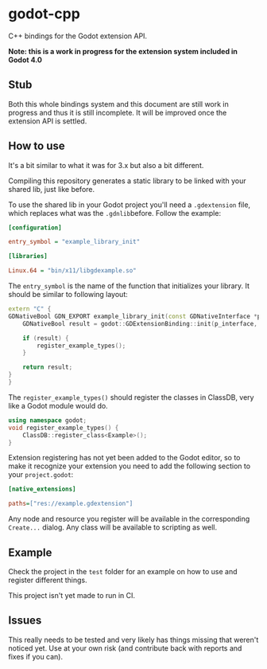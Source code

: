 # godot-cpp

C++ bindings for the Godot extension API.

**Note: this is a work in progress for the extension system included in Godot 4.0**

## Stub

Both this whole bindings system and this document are still work in progress and
thus it is still incomplete. It will be improved once the extension API is settled.

## How to use

It's a bit similar to what it was for 3.x but also a bit different.

Compiling this repository generates a static library to be linked with your shared lib,
just like before.

To use the shared lib in your Godot project you'll need a `.gdextension` file, which replaces what was the `.gdnlib`before. Follow the example:

```ini
[configuration]

entry_symbol = "example_library_init"

[libraries]

Linux.64 = "bin/x11/libgdexample.so"
```

The `entry_symbol` is the name of the function that initializes your library. It should be similar to following layout:

```cpp
extern "C" {
GDNativeBool GDN_EXPORT example_library_init(const GDNativeInterface *p_interface, const GDNativeExtensionClassLibraryPtr p_library, GDNativeInitialization *r_initialization) {
	GDNativeBool result = godot::GDExtensionBinding::init(p_interface, p_library, r_initialization);

	if (result) {
		register_example_types();
	}

	return result;
}
}
```

The `register_example_types()` should register the classes in ClassDB, very like a Godot module would do.

```cpp
using namespace godot;
void register_example_types() {
	ClassDB::register_class<Example>();
}
```

Extension registering has not yet been added to the Godot editor, so to make it recognize your extension you need to add the following section to your `project.godot`:

```ini
[native_extensions]

paths=["res://example.gdextension"]
```

Any node and resource you register will be available in the corresponding `Create...` dialog. Any class will be available to scripting as well.

## Example

Check the project in the `test` folder for an example on how to use and register different things.

This project isn't yet made to run in CI.

## Issues

This really needs to be tested and very likely has things missing that weren't noticed yet. Use at your own risk (and contribute back with reports and fixes if you can).
